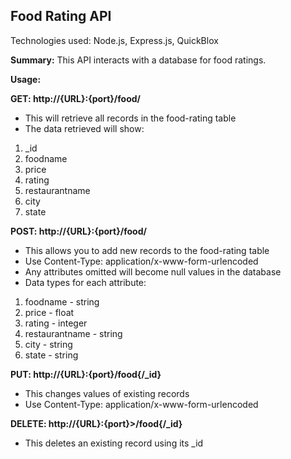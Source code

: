 ## Food Rating API

Technologies used: Node.js, Express.js, QuickBlox

**Summary:** This API interacts with a database for food ratings.

**Usage:**

**GET: http://{URL}:{port}/food/**
+ This will retrieve all records in the food-rating table
+ The data retrieved will show:
1. _id
2. foodname
3. price
4. rating
5. restaurantname
6. city
7. state

**POST: http://{URL}:{port}/food/**
+ This allows you to add new records to the food-rating table
+ Use Content-Type: application/x-www-form-urlencoded
+ Any attributes omitted will become null values in the database
+ Data types for each attribute:
1. foodname - string
2. price - float
3. rating - integer
4. restaurantname - string
5. city - string
6. state - string

**PUT: http://{URL}:{port}/food{/_id}**
+ This changes values of existing records
+ Use Content-Type: application/x-www-form-urlencoded

**DELETE: http://{URL}:{port}>/food{/_id}**
+ This deletes an existing record using its _id